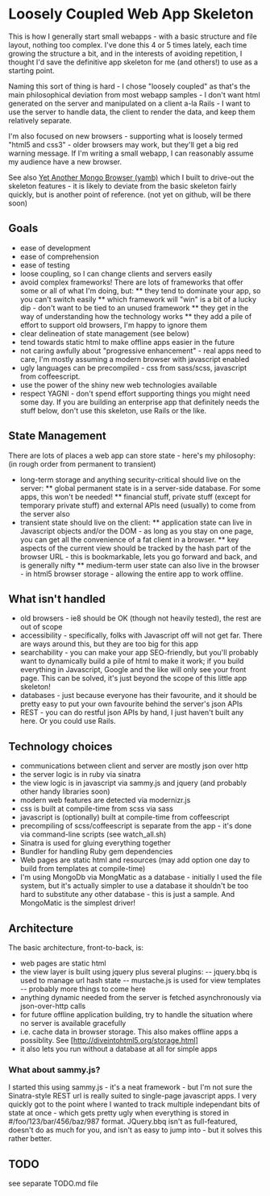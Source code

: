 # Loosely Coupled Web App Skeleton

This is how I generally start small webapps - with a basic structure and file layout, nothing too complex.
I've done this 4 or 5 times lately, each time growing the structure a bit, and in the interests of
avoiding repetition, I thought I'd save the definitive app skeleton for me (and others!) to use as a starting point.

Naming this sort of thing is hard - I chose "loosely coupled" as that's the main philosophical deviation from
most webapp samples - I don't want html generated on the server and manipulated on a client a-la Rails - I
want to use the server to handle data, the client to render the data, and keep them relatively separate.

I'm also focused on new browsers - supporting what is loosely termed "html5 and css3" - older browsers may work, but they'll
get a big red warning message.  If I'm writing a small webapp, I can reasonably assume my audience have a new browser.

See also [Yet Another Mongo Browser (yamb)](http://github.com/kornysietsma/yamb) which I built to drive-out the skeleton features - it is likely to
deviate from the basic skeleton fairly quickly, but is another point of reference.
 (not yet on github, will be there soon)

## Goals
* ease of development
* ease of comprehension
* ease of testing
* loose coupling, so I can change clients and servers easily
* avoid complex frameworks!  There are lots of frameworks that offer some or all of what I'm doing, but:
** they tend to dominate your app, so you can't switch easily
** which framework will "win" is a bit of a lucky dip - don't want to be tied to an unused framework
** they get in the way of understanding how the technology works
** they add a pile of effort to support old browsers, I'm happy to ignore them
* clear delineation of state management (see below)
* tend towards static html to make offline apps easier in the future
* not caring awfully about "progressive enhancement" - real apps need
to care, I'm mostly assuming a modern browser with javascript enabled
* ugly languages can be precompiled - css from sass/scss, javascript
from coffeescript.
* use the power of the shiny new web technologies available
* respect YAGNI - don't spend effort supporting things you might need some day. If you are building an enterprise app
    that definitely needs the stuff below, don't use this skeleton, use Rails or the like.

## State Management
There are lots of places a web app can store state - here's my philosophy:
(in rough order from permanent to transient)
* long-term storage and anything security-critical should live on the server:
** global permanent state is in a server-side database. For some apps, this won't be needed!
** financial stuff, private stuff (except for temporary private stuff) and external APIs need (usually) to come from the server also
* transient state should live on the client:
** application state can live in Javascript objects and/or the DOM - as long as you stay on one page, you can get all the convenience of a fat client in a browser.
** key aspects of the current view should be tracked by the hash part of the browser URL - this is bookmarkable, lets you go forward and back, and is generally nifty
** medium-term user state can also live in the browser - in html5 browser storage - allowing the entire app to work offline.

## What isn't handled
* old browsers - ie8 should be OK (though not heavily tested), the rest are out of scope
* accessibility - specifically, folks with Javascript off will not get far. There are ways around this, but they are too big for this app
* searchability - you can make your app SEO-friendly, but you'll probably want to dynamically build a pile of html
    to make it work; if you build everything in Javascript, Google and the like will only see your front page.
    This can be solved, it's just beyond the scope of this little app skeleton!
* databases - just because everyone has their favourite, and it should be pretty easy to put your own favourite behind
    the server's json APIs
* REST - you can do restful json APIs by hand, I just haven't built any here. Or you could use Rails.

## Technology choices
* communications between client and server are mostly json over http
* the server logic is in ruby via sinatra
* the view logic is in javascript via sammy.js and jquery (and probably other handy libraries soon)
* modern web features are detected via modernizr.js
* css is built at compile-time from scss via sass
* javascript is (optionally) built at compile-time from coffeescript
* precompiling of scss/coffeescript is separate from the app - it's done via command-line scripts (see watch_all.sh)
* Sinatra is used for gluing everything together
* Bundler for handling Ruby gem dependencies
* Web pages are static html and resources (may add option one day to build from templates at compile-time)
* I'm using MongoDb via MongMatic as a database - initially I used the file system, but it's actually simpler to use a database
    it shouldn't be too hard to substitute any other database - this is just a sample. And MongoMatic is the simplest driver!

## Architecture
The basic architecture, front-to-back, is:
- web pages are static html
- the view layer is built using jquery plus several plugins:
-- jquery.bbq is used to manage url hash state
-- mustache.js is used for view templates
-- probably more things to come here
- anything dynamic needed from the server is fetched asynchronously via json-over-http calls
- for future offline application building, try to handle the situation where no server is available gracefully
- i.e. cache data in browser storage. This also makes offline apps a possiblity. See [http://diveintohtml5.org/storage.html]
- it also lets you run without a database at all for simple apps

### What about sammy.js?
I started this using sammy.js - it's a neat framework - but I'm not sure the Sinatra-style REST url is really suited
to single-page javascript apps.  I very quickly got to the point where I wanted to track multiple independant bits
of state at once - which gets pretty ugly when everything is stored in #/foo/123/bar/456/baz/987 format. JQuery.bbq
isn't as full-featured, doesn't do as much for you, and isn't as easy to jump into - but it solves this rather better.

## TODO
see separate TODO.md file